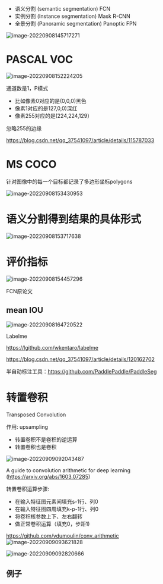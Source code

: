 

- 语义分割	(semantic segmentation)	FCN
- 实例分割	(Instance segmentation)	Mask R-CNN
- 全景分割	(Panoramic segmentation)	 Panoptic FPN



![image-20220908145717271](https://gitee.com/shuangshuang853/picture-bed/raw/master/picture/20220908145718.png)



# PASCAL VOC

![image-20220908152224205](https://gitee.com/shuangshuang853/picture-bed/raw/master/picture/20220908152225.png)

通道数是1，P模式

- 比如像素0对应的是(0,0,0)黑色
- 像素1对应的是127,0,0)深红
- 像素255对应的是(224,224,129）

忽略255的边缘

https://blog.csdn.net/qq_37541097/article/details/115787033





# MS COCO

针对图像中的每一个目标都记录了多边形坐标polygons

![image-20220908153430953](https://gitee.com/shuangshuang853/picture-bed/raw/master/picture/20220908153432.png)



# 语义分割得到结果的具体形式



![image-20220908153717638](https://gitee.com/shuangshuang853/picture-bed/raw/master/picture/20220908153718.png)

# 评价指标



![image-20220908154457296](https://gitee.com/shuangshuang853/picture-bed/raw/master/picture/20220908154458.png)

FCN原论文



## mean IOU

![image-20220908164720522](https://gitee.com/shuangshuang853/picture-bed/raw/master/picture/20220908164721.png)



Labelme 

https://lgithub.com/wkentaro/labelme

https://blog.csdn.net/qq_37541097/article/details/120162702



半自动标注工具：https://github.com/PaddlePaddle/PaddleSeg





# 转置卷积

Transposed Convolution

作用: upsampling

- 转置卷积不是卷积的逆运算
- 转置卷积也是卷积

![image-20220909092043487](https://gitee.com/shuangshuang853/picture-bed/raw/master/picture/20220909092044.png)

A guide to convolution arithmetic for deep learning (https://arxiv.org/abs/1603.07285)



转置卷积运算步骤:

- 在输入特征图元素间填充s-1行、列0
- 在输入特征图四周填充k-p-1行、列0
- 将卷积核参数上下、左右翻转
- 做正常卷积运算（填充0，步距1)

https://github.com/vdumoulin/conv_arithmetic
![image-20220909093621828](https://gitee.com/shuangshuang853/picture-bed/raw/master/picture/20220909093622.png)

![image-20220909092820666](https://gitee.com/shuangshuang853/picture-bed/raw/master/picture/20220909092821.png)



## 例子

